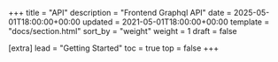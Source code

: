 +++
title = "API"
description = "Frontend Graphql API"
date = 2025-05-01T18:00:00+00:00
updated = 2021-05-01T18:00:00+00:00
template = "docs/section.html"
sort_by = "weight"
weight = 1
draft = false

[extra]
lead = "Getting Started"
toc = true
top = false
+++
